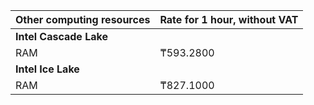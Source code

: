 Other computing resources | Rate for 1 hour, without VAT
--- | ---
**Intel Cascade Lake** |
RAM | ₸593.2800
**Intel Ice Lake** |
RAM | ₸827.1000